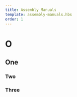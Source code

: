 ```yaml
---
title: Assembly Manuals
template: assembly-manuals.hbs
order: 1
---
```



# O

## One

### Two


### Three
